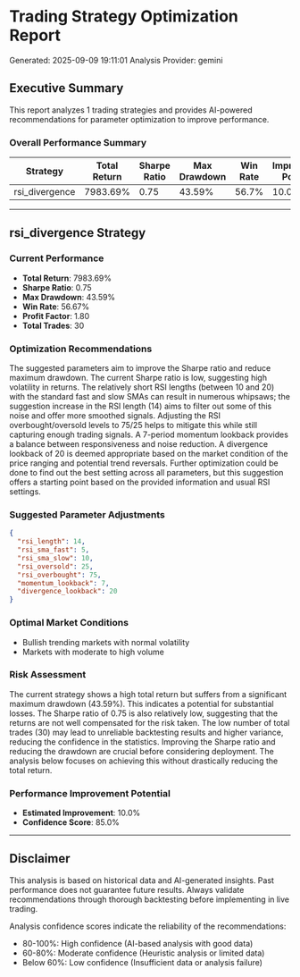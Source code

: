 
# Trading Strategy Optimization Report
Generated: 2025-09-09 19:11:01
Analysis Provider: gemini 

## Executive Summary

This report analyzes 1 trading strategies and provides AI-powered 
recommendations for parameter optimization to improve performance.

### Overall Performance Summary

| Strategy | Total Return | Sharpe Ratio | Max Drawdown | Win Rate | Improvement Potential |
|----------|-------------|--------------|--------------|----------|---------------------|
| rsi_divergence | 7983.69% | 0.75 | 43.59% | 56.7% | 10.0% |

---

## rsi_divergence Strategy

### Current Performance
- **Total Return**: 7983.69%
- **Sharpe Ratio**: 0.75
- **Max Drawdown**: 43.59%
- **Win Rate**: 56.67%
- **Profit Factor**: 1.80
- **Total Trades**: 30

### Optimization Recommendations

The suggested parameters aim to improve the Sharpe ratio and reduce maximum drawdown.  The current Sharpe ratio is low, suggesting high volatility in returns.  The relatively short RSI lengths (between 10 and 20) with the standard fast and slow SMAs can result in numerous whipsaws; the suggestion increase in the RSI length (14) aims to filter out some of this noise and offer more smoothed signals.  Adjusting the RSI overbought/oversold levels to 75/25 helps to mitigate this while still capturing enough trading signals.  A 7-period momentum lookback provides a balance between responsiveness and noise reduction. A divergence lookback of 20 is deemed appropriate based on the market condition of the price ranging and potential trend reversals.  Further optimization could be done to find out the best setting across all parameters, but this suggestion offers a starting point based on the provided information and usual RSI settings.

### Suggested Parameter Adjustments

```json
{
  "rsi_length": 14,
  "rsi_sma_fast": 5,
  "rsi_sma_slow": 10,
  "rsi_oversold": 25,
  "rsi_overbought": 75,
  "momentum_lookback": 7,
  "divergence_lookback": 20
}
```

### Optimal Market Conditions
- Bullish trending markets with normal volatility
- Markets with moderate to high volume

### Risk Assessment
The current strategy shows a high total return but suffers from a significant maximum drawdown (43.59%). This indicates a potential for substantial losses. The Sharpe ratio of 0.75 is also relatively low, suggesting that the returns are not well compensated for the risk taken.  The low number of total trades (30) may lead to unreliable backtesting results and higher variance, reducing the confidence in the statistics.  Improving the Sharpe ratio and reducing the drawdown are crucial before considering deployment. The analysis below focuses on achieving this without drastically reducing the total return.

### Performance Improvement Potential
- **Estimated Improvement**: 10.0%
- **Confidence Score**: 85.0%

---

## Disclaimer

This analysis is based on historical data and AI-generated insights. 
Past performance does not guarantee future results. Always validate recommendations through 
thorough backtesting before implementing in live trading.

Analysis confidence scores indicate the reliability of the recommendations:
- 80-100%: High confidence (AI-based analysis with good data)
- 60-80%: Moderate confidence (Heuristic analysis or limited data)  
- Below 60%: Low confidence (Insufficient data or analysis failure)
